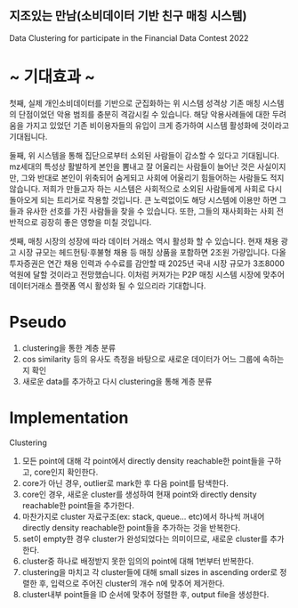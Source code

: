 ## 지조있는 만남(소비데이터 기반 친구 매칭 시스템)
Data Clustering for participate in the Financial Data Contest 2022

# ~ 기대효과 ~ 

첫째, 실제 개인소비데이터를 기반으로 군집화하는 위 시스템 성격상 기존 매칭 시스템의 단점이었던 악용 범죄를 충분히 격감시킬 수 있습니다. 해당 악용사례들에 대한 두려움을 가지고 있었던 기존 비이용자들의 유입이 크게 증가하여 시스템 활성화에  것이라고 기대됩니다.

둘째, 위 시스템을 통해 집단으로부터 소외된 사람들이 감소할 수 있다고 기대됩니다. mz세대의 특성상 활발하게 본인을 뽐내고 잘 어울리는 사람들이 늘어난 것은 사실이지만, 그와 반대로 본인이 위축되어 숨게되고 사회에 어울리기 힘들어하는 사람들도 적지 않습니다. 저희가 만들고자 하는 시스템은 사회적으로 소외된 사람들에게 사회로 다시 돌아오게 되는 트리거로 작용할 것입니다. 큰 노력없이도 해당 시스템에 이용만 하면 그들과 유사한 선호를 가진 사람들을 찾을 수 있습니다. 또한, 그들의 재사회화는 사회 전반적으로 굉장히 좋은 영향을 미칠 것입니다.

셋째, 매칭 시장의 성장에 따라 데이터 거래소 역시 활성화 할 수 있습니다. 현재 채용 광고 시장 규모는 헤드헌팅·후불형 채용 등 매칭 상품을 포함하면 2조원 가량입니다. 다올투자증권은 연간 채용 인력과 수수료를 감안할 때 2025년 국내 시장 규모가 3조8000억원에 달할 것이라고 전망했습니다. 이처럼 커져가는 P2P 매칭 시스템 시장에 맞추어 데이터거래소 플랫폼 역시 활성화 될 수 있으리라 기대합니다.


# Pseudo
1. clustering을 통한 계층 분류
2. cos similarity 등의 유사도 측정을 바탕으로 새로운 데이터가 어느 그룹에 속하는 지 확인
3. 새로운 data를 추가하고 다시 clustering을 통해 계층 분류


# Implementation

Clustering
1. 모든 point에 대해 각 point에서 directly density reachable한 point들을 구하고, core인지 확인한다.
2. core가 아닌 경우, outlier로 mark한 후 다음 point를 탐색한다.
3. core인 경우, 새로운 cluster를 생성하여 현재 point와 directly density reachable한 point들을 추가한다.
4. 마찬가지로 cluster 자료구조(ex: stack, queue… etc)에서 하나씩 꺼내어 directly density reachable한 point들을 추가하는 것을 반복한다.
5. set이 empty한 경우 cluster가 완성되었다는 의미이므로, 새로운 cluster를 추가한다.
6. cluster중 하나로 배정받지 못한 임의의 point에 대해 1번부터 반복한다.
7. clustering을 마치고 각 cluster들에 대해 small sizes in ascending order로 정렬한 후, 입력으로 주어진 cluster의 개수 n에 맞추어 제거한다.
8. cluster내부 point들을 ID 순서에 맞추어 정렬한 후, output file을 생성한다.
